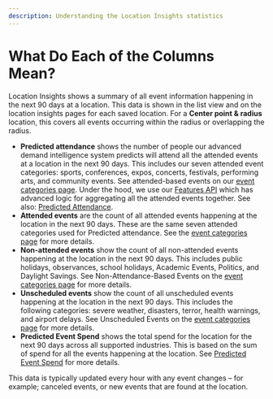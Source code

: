 ```yaml
---
description: Understanding the Location Insights statistics
---
```


# What Do Each of the Columns Mean?

Location Insights shows a summary of all event information happening in the next 90 days at a location. This data is shown in the list view and on the location insights pages for each saved location. For a **Center point & radius** location, this covers all events occurring within the radius or overlapping the radius.

* **Predicted attendance** shows the number of people our advanced demand intelligence system predicts will attend all the attended events at a location in the next 90 days. This includes our seven attended event categories: sports, conferences, expos, concerts, festivals, performing arts, and community events. See attended-based events on our [event categories page](https://www.predicthq.com/intelligence/data-enrichment/event-categories). Under the hood, we use our [Features API](https://app.gitbook.com/s/kEFs8urDbSJqBmXUI3Lv/features) which has advanced logic for aggregating all the attended events together. See also: [Predicted Attendance](https://app.gitbook.com/s/tNhzHETmXsrWeVBndqqJ/getting-started/predicthq-data/predicted-attendance).
* **Attended events** are the count of all attended events happening at the location in the next 90 days. These are the same seven attended categories used for Predicted attendance. See the [event categories page](https://www.predicthq.com/intelligence/data-enrichment/event-categories) for more details.
* **Non-attended events** show the count of all non-attended events happening at the location in the next 90 days. This includes public holidays, observances, school holidays, Academic Events, Politics, and Daylight Savings. See Non-Attendance-Based Events on the [event categories page](https://www.predicthq.com/intelligence/data-enrichment/event-categories) for more details.
* **Unscheduled events** show the count of all unscheduled events happening at the location in the next 90 days. This includes the following categories: severe weather, disasters, terror, health warnings, and airport delays. See Unscheduled Events on the [event categories page](https://www.predicthq.com/intelligence/data-enrichment/event-categories) for more details.
* **Predicted Event Spend** shows the total spend for the location for the next 90 days across all supported industries. This is based on the sum of spend for all the events happening at the location. See [Predicted Event Spend](https://app.gitbook.com/s/tNhzHETmXsrWeVBndqqJ/getting-started/predicthq-data/predicted-event-spend) for more details.

This data is typically updated every hour with any event changes – for example; canceled events, or new events that are found at the location.
